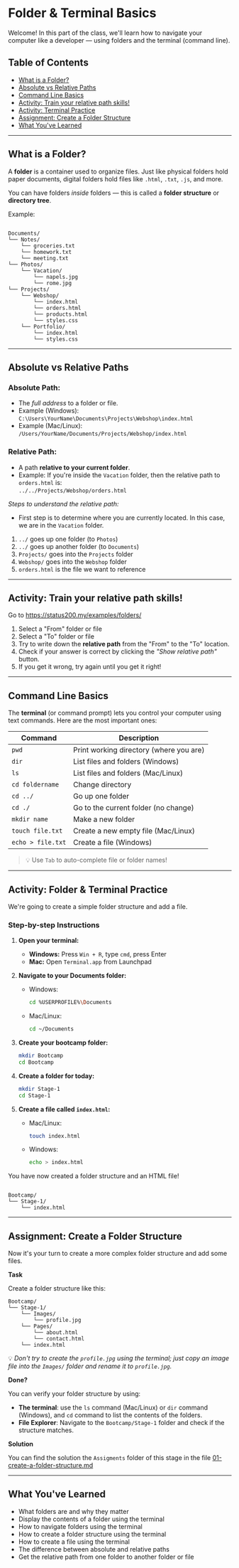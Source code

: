 # Folder & Terminal Basics

Welcome! In this part of the class, we'll learn how to navigate your computer like a developer — using folders and the terminal (command line).

<!-- Add an index -->

## Table of Contents

-   [What is a Folder?](#what-is-a-folder)
-   [Absolute vs Relative Paths](#absolute-vs-relative-paths)
-   [Command Line Basics](#command-line-basics)
-   [Activity: Train your relative path skills!](#activity-train-your-relative-path-skills)
-   [Activity: Terminal Practice](#activity-terminal-practice)
-   [Assignment: Create a Folder Structure](#assignment-create-a-folder-structure)
-   [What You've Learned](#what-youve-learned)

---

## What is a Folder?

A **folder** is a container used to organize files. Just like physical folders hold paper documents, digital folders hold files like `.html`, `.txt`, `.js`, and more.

You can have folders _inside_ folders — this is called a **folder structure** or **directory tree**.

Example:

```

Documents/
└── Notes/
    └── groceries.txt
    └── homework.txt
    └── meeting.txt
└── Photos/
    └── Vacation/
        └── napels.jpg
        └── rome.jpg
└── Projects/
    └── Webshop/
        └── index.html
        └── orders.html
        └── products.html
        └── styles.css
    └── Portfolio/
        └── index.html
        └── styles.css

```

---

## Absolute vs Relative Paths

### Absolute Path:

-   The _full address_ to a folder or file.
-   Example (Windows): `C:\Users\YourName\Documents\Projects\Webshop\index.html`
-   Example (Mac/Linux): `/Users/YourName/Documents/Projects/Webshop/index.html`

### Relative Path:

-   A path **relative to your current folder**.
-   Example: If you're inside the `Vacation` folder, then the relative path to `orders.html` is:  
    `../../Projects/Webshop/orders.html`

_Steps to understand the relative path:_

-   First step is to determine where you are currently located. In this case, we are in the `Vacation` folder.

1. `../` goes up one folder (to `Photos`)
2. `../` goes up another folder (to `Documents`)
3. `Projects/` goes into the `Projects` folder
4. `Webshop/` goes into the `Webshop` folder
5. `orders.html` is the file we want to reference

---

## Activity: Train your relative path skills!

Go to https://status200.my/examples/folders/

1. Select a "From" folder or file
2. Select a "To" folder or file
3. Try to write down the **relative path** from the "From" to the "To" location.
4. Check if your answer is correct by clicking the _"Show relative path"_ button.
5. If you get it wrong, try again until you get it right!

---

## Command Line Basics

The **terminal** (or command prompt) lets you control your computer using text commands. Here are the most important ones:

| Command           | Description                             |
| ----------------- | --------------------------------------- |
| `pwd`             | Print working directory (where you are) |
| `dir`             | List files and folders (Windows)        |
| `ls`              | List files and folders (Mac/Linux)      |
| `cd foldername`   | Change directory                        |
| `cd ../`          | Go up one folder                        |
| `cd ./`           | Go to the current folder (no change)    |
| `mkdir name`      | Make a new folder                       |
| `touch file.txt`  | Create a new empty file (Mac/Linux)     |
| `echo > file.txt` | Create a file (Windows)                 |

> 💡 Use `Tab` to auto-complete file or folder names!

---

## Activity: Folder & Terminal Practice

We're going to create a simple folder structure and add a file.

### Step-by-step Instructions

1. **Open your terminal:**

    - **Windows:** Press `Win + R`, type `cmd`, press Enter
    - **Mac:** Open `Terminal.app` from Launchpad

2. **Navigate to your Documents folder:**

    - Windows:
        ```bash
        cd %USERPROFILE%\Documents
        ```
    - Mac/Linux:
        ```bash
        cd ~/Documents
        ```

3. **Create your bootcamp folder:**

    ```bash
    mkdir Bootcamp
    cd Bootcamp
    ```

4. **Create a folder for today:**

    ```bash
    mkdir Stage-1
    cd Stage-1
    ```

5. **Create a file called `index.html`:**

    - Mac/Linux:

        ```bash
        touch index.html
        ```

    - Windows:

        ```bash
        echo > index.html
        ```

You have now created a folder structure and an HTML file!

```

Bootcamp/
└── Stage-1/
    └── index.html
```

---

## Assignment: Create a Folder Structure

Now it's your turn to create a more complex folder structure and add some files.

**Task**

Create a folder structure like this:

```
Bootcamp/
└── Stage-1/
    └── Images/
        └── profile.jpg
    └── Pages/
        └── about.html
        └── contact.html
    └── index.html
```

💡 _Don't try to create the `profile.jpg` using the terminal; just copy an image file into the `Images/` folder and rename it to `profile.jpg`._

**Done?**

You can verify your folder structure by using:

-   **The terminal**: use the `ls` command (Mac/Linux) or `dir` command (Windows), and `cd` command to list the contents of the folders.
-   **File Explorer**: Navigate to the `Bootcamp/Stage-1` folder and check if the structure matches.

**Solution**

You can find the solution the `Assigments` folder of this stage in the file [01-create-a-folder-structure.md](Assignments/01-create-a-folder-structure.md)

---

## What You've Learned

-   What folders are and why they matter
-   Display the contents of a folder using the terminal
-   How to navigate folders using the terminal
-   How to create a folder structure using the terminal
-   How to create a file using the terminal
-   The difference between absolute and relative paths
-   Get the relative path from one folder to another folder or file
